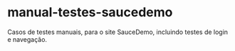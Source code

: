 # manual-testes-saucedemo
Casos de testes manuais, para o site SauceDemo, incluindo testes de login e navegação.
